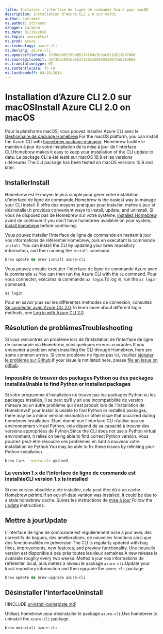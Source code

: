 ```yaml
---
title: Installer l’interface de ligne de commande Azure pour macOS
description: Installation d’Azure CLI 2.0 sur macOS
author: sptramer
ms.author: sttramer
manager: carmonm
ms.date: 01/29/2018
ms.topic: conceptual
ms.prod: azure
ms.technology: azure-cli
ms.devlang: azure-cli
ms.openlocfilehash: 37358e991f96dd517d169e3b3ac651d513897d6d
ms.sourcegitcommit: ae72b6c8916aeb372a92188090529037e63930ba
ms.translationtype: HT
ms.contentlocale: fr-FR
ms.lasthandoff: 04/28/2018
---
```

# <a name="install-azure-cli-20-on-macos"></a><span data-ttu-id="182eb-103">Installation d’Azure CLI 2.0 sur macOS</span><span class="sxs-lookup"><span data-stu-id="182eb-103">Install Azure CLI 2.0 on macOS</span></span>

<span data-ttu-id="182eb-104">Pour la plateforme macOS, vous pouvez installer Azure CLI avec le [Gestionnaire de package Homebrew](http://brew.sh).</span><span class="sxs-lookup"><span data-stu-id="182eb-104">For the macOS platform, you can install the Azure CLI with [homebrew package manager](http://brew.sh).</span></span> <span data-ttu-id="182eb-105">Homebrew facilite le maintien à jour de votre installation de la mise à jour de l’interface CLI.</span><span class="sxs-lookup"><span data-stu-id="182eb-105">Homebrew makes it easy to keep your installation of the CLI update to date.</span></span> <span data-ttu-id="182eb-106">Le package CLI a été testé sur macOS 10.9 et les versions ultérieures.</span><span class="sxs-lookup"><span data-stu-id="182eb-106">The CLI package has been tested on macOS versions 10.9 and later.</span></span>

## <a name="install"></a><span data-ttu-id="182eb-107">Installer</span><span class="sxs-lookup"><span data-stu-id="182eb-107">Install</span></span>

<span data-ttu-id="182eb-108">Homebrew est le moyen le plus simple pour gérer votre installation d’interface de ligne de commande.</span><span class="sxs-lookup"><span data-stu-id="182eb-108">Homebrew is the easiest way to manage your CLI install.</span></span> <span data-ttu-id="182eb-109">Il offre des moyens pratiques pour installer, mettre à jour et désinstaller.</span><span class="sxs-lookup"><span data-stu-id="182eb-109">It provides convenient ways to install, update, and uninstall.</span></span>
<span data-ttu-id="182eb-110">Si vous ne disposez pas de Homebrew sur votre système, [installez Homebrew](https://docs.brew.sh/Installation.html) avant de continuer.</span><span class="sxs-lookup"><span data-stu-id="182eb-110">If you don't have homebrew available on your system, [install homebrew](https://docs.brew.sh/Installation.html) before continuing.</span></span>

<span data-ttu-id="182eb-111">Vous pouvez installer l’interface de ligne de commande en mettant à jour vos informations de référentiel Homebrew, puis en exécutant la commande `install` :</span><span class="sxs-lookup"><span data-stu-id="182eb-111">You can install the CLI by updating your brew repository information, and then running the `install` command:</span></span>

```bash
brew update && brew install azure-cli
```

<span data-ttu-id="182eb-112">Vous pouvez ensuite exécuter l’interface de ligne de commande Azure avec la commande `az`.</span><span class="sxs-lookup"><span data-stu-id="182eb-112">You can then run the Azure CLI with the `az` command.</span></span> <span data-ttu-id="182eb-113">Pour vous connecter, exécutez la commande `az login`.</span><span class="sxs-lookup"><span data-stu-id="182eb-113">To log in, run the `az login` command.</span></span>

```azurecli
az login
```

<span data-ttu-id="182eb-114">Pour en savoir plus sur les différentes méthodes de connexion, consultez [Se connecter avec Azure CLI 2.0](authenticate-azure-cli.md).</span><span class="sxs-lookup"><span data-stu-id="182eb-114">To learn more about different login methods, see [Log in with Azure CLI 2.0](authenticate-azure-cli.md).</span></span>

## <a name="troubleshooting"></a><span data-ttu-id="182eb-115">Résolution de problèmes</span><span class="sxs-lookup"><span data-stu-id="182eb-115">Troubleshooting</span></span>

<span data-ttu-id="182eb-116">Si vous rencontrez un problème lors de l’installation de l’interface de ligne de commande via Homebrew, voici quelques erreurs courantes.</span><span class="sxs-lookup"><span data-stu-id="182eb-116">If you encounter a problem when installing the CLI through Homebrew, here are some common errors.</span></span> <span data-ttu-id="182eb-117">Si votre problème ne figure pas ici, veuillez [signaler le problème sur Github](https://github.com/Azure/azure-cli/issues).</span><span class="sxs-lookup"><span data-stu-id="182eb-117">If your issue is not listed here, please [file an issue on github](https://github.com/Azure/azure-cli/issues).</span></span>

### <a name="unable-to-find-python-or-installed-packages"></a><span data-ttu-id="182eb-118">Impossible de trouver des packages Python ou des packages installés</span><span class="sxs-lookup"><span data-stu-id="182eb-118">Unable to find Python or installed packages</span></span>

<span data-ttu-id="182eb-119">Si votre programme d’installation ne trouve pas les packages Python ou les packages installés, il se peut qu’il y ait une incompatibilité de version mineure ou un autre problème qui s’est produit lors de l’installation de Homebrew.</span><span class="sxs-lookup"><span data-stu-id="182eb-119">If your install is unable to find Python or installed packages, there may be a minor version mismatch or other issue that occurred during homebrew installation.</span></span> <span data-ttu-id="182eb-120">Étant donné que l’interface CLI n’utilise pas un environnement virtuel Python, cela dépend de sa capacité à trouver des versions appropriées de Python.</span><span class="sxs-lookup"><span data-stu-id="182eb-120">Since the CLI does not use a Python virtual environment, it relies on being able to find correct Python version.</span></span> <span data-ttu-id="182eb-121">Vous pourrez peut-être résoudre ces problèmes en liant à nouveau votre installation de Python.</span><span class="sxs-lookup"><span data-stu-id="182eb-121">You may be able to fix these issues by relinking your Python installation.</span></span>

```bash
brew link --overwrite python3
```

### <a name="cli-version-1x-is-installed"></a><span data-ttu-id="182eb-122">La version 1.x de l’interface de ligne de commande est installée</span><span class="sxs-lookup"><span data-stu-id="182eb-122">CLI version 1.x is installed</span></span>

<span data-ttu-id="182eb-123">Si une version obsolète a été installée, cela peut être dû à un cache Homebrew périmé.</span><span class="sxs-lookup"><span data-stu-id="182eb-123">If an out-of-date version was installed, it could be due to a stale homebrew cache.</span></span> <span data-ttu-id="182eb-124">Suivez les instructions de [mise à jour](#Update).</span><span class="sxs-lookup"><span data-stu-id="182eb-124">Follow the [update](#Update) instructions.</span></span>

## <a name="update"></a><span data-ttu-id="182eb-125">Mettre à jour</span><span class="sxs-lookup"><span data-stu-id="182eb-125">Update</span></span>

<span data-ttu-id="182eb-126">L’interface de ligne de commande est régulièrement mise à jour avec des correctifs de bogues, des améliorations, de nouvelles fonctions ainsi que des fonctionnalités en préversion.</span><span class="sxs-lookup"><span data-stu-id="182eb-126">The CLI is regularly updated with bug fixes, improvements, new features, and preview functionality.</span></span> <span data-ttu-id="182eb-127">Une nouvelle version est disponible à peu près toutes les deux semaines.</span><span class="sxs-lookup"><span data-stu-id="182eb-127">A new release is available roughly every two weeks.</span></span> <span data-ttu-id="182eb-128">Mettez à jour vos informations de référentiel local, puis mettez à niveau le package `azure-cli`.</span><span class="sxs-lookup"><span data-stu-id="182eb-128">Update your local repository information and then upgrade the `azure-cli` package.</span></span>

```bash
brew update && brew upgrade azure-cli
```

## <a name="uninstall"></a><span data-ttu-id="182eb-129">Désinstaller l’interface</span><span class="sxs-lookup"><span data-stu-id="182eb-129">Uninstall</span></span>

[!INCLUDE [uninstall-boilerplate.md](includes/uninstall-boilerplate.md)]

<span data-ttu-id="182eb-130">Utilisez homebrew pour désinstaller le package `azure-cli`.</span><span class="sxs-lookup"><span data-stu-id="182eb-130">Use homebrew to uninstall the `azure-cli` package.</span></span>

```bash
brew uninstall azure-cli
```
